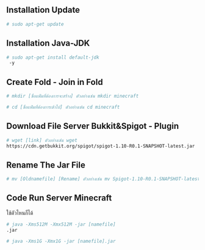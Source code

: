 ## Installation Update

```bash
# sudo apt-get update
```
## Installation Java-JDK

```bash
# sudo apt-get install default-jdk
 -y
```
## Create Fold -  Join in Fold

```bash
# mkdir [ชื่อแฟ้มที่ต้องการจะสร้าง] ตัวอย่างเช่น mkdir minecraft
```
```bash
# cd [ชื่อแฟ้มที่ต้องการเข้าไป] ตัวอย่างเช่น cd minecraft
```
## Download File Server Bukkit&Spigot - Plugin

```bash
# wget [link] ตัวอย่างเช่น wget 
https://cdn.getbukkit.org/spigot/spigot-1.10-R0.1-SNAPSHOT-latest.jar
```
## Rename The Jar File

```bash
# mv [Oldnamefile] [Rename] ตัวอย่างเช่น mv Spigot-1.10-R0.1-SNAPSHOT-latest.jar Spigot.jar
```

## Code Run Server Minecraft
ใช้ตัวไหนก็ได้

```bash
# java -Xms512M -Xmx512M -jar [namefile]
.jar
```
```bash
# java -Xms1G -Xmx1G -jar [namefile].jar
